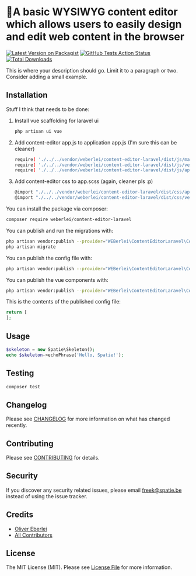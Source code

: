 # A basic WYSIWYG content editor which allows users to easily design and edit web content in the browser

[![Latest Version on Packagist](https://img.shields.io/packagist/v/spatie/content-editor-laravel.svg?style=flat-square)](https://packagist.org/packages/spatie/content-editor-laravel)
[![GitHub Tests Action Status](https://img.shields.io/github/workflow/status/spatie/content-editor-laravel/run-tests?label=tests)](https://github.com/spatie/content-editor-laravel/actions?query=workflow%3Arun-tests+branch%3Amaster)
[![Total Downloads](https://img.shields.io/packagist/dt/spatie/content-editor-laravel.svg?style=flat-square)](https://packagist.org/packages/spatie/content-editor-laravel)


This is where your description should go. Limit it to a paragraph or two. Consider adding a small example.

## Installation

Stuff I think that needs to be done:
1) Install vue scaffolding for laravel ui
    ```bash
    php artisan ui vue
    ```
2) Add content-editor app.js to application app.js (I'm sure this can be cleaner)
    ```bash
    require( './../../vendor/weberlei/content-editor-laravel/dist/js/manifest')
    require( './../../vendor/weberlei/content-editor-laravel/dist/js/vendor')
    require( './../../vendor/weberlei/content-editor-laravel/dist/js/app')
    ```
3) Add content-editor css to app.scss (again, cleaner pls :p)
    ```bash
    @import "./../../vendor/weberlei/content-editor-laravel/dist/css/app.css";
    @import "./../../vendor/weberlei/content-editor-laravel/dist/css/vendor.css";
    ```


You can install the package via composer:

```bash
composer require weberlei/content-editor-laravel
```

You can publish and run the migrations with:

```bash
php artisan vendor:publish --provider="WEBerlei\ContentEditorLaravel\ContentEditorServiceProvider" --tag="migrations"
php artisan migrate
```

You can publish the config file with:
```bash
php artisan vendor:publish --provider="WEBerlei\ContentEditorLaravel\ContentEditorServiceProvider" --tag="config"
```

You can publish the vue components with:
```bash
php artisan vendor:publish --provider="WEBerlei\ContentEditorLaravel\ContentEditorServiceProvider" --tag="vue-components"
```

This is the contents of the published config file:

```php
return [
];
```

## Usage

``` php
$skeleton = new Spatie\Skeleton();
echo $skeleton->echoPhrase('Hello, Spatie!');
```

## Testing

``` bash
composer test
```

## Changelog

Please see [CHANGELOG](CHANGELOG.md) for more information on what has changed recently.

## Contributing

Please see [CONTRIBUTING](CONTRIBUTING.md) for details.

## Security

If you discover any security related issues, please email freek@spatie.be instead of using the issue tracker.

## Credits

- [Oliver Eberlei](https://github.com/OliverEberlei)
- [All Contributors](../../contributors)

## License

The MIT License (MIT). Please see [License File](LICENSE.md) for more information.
